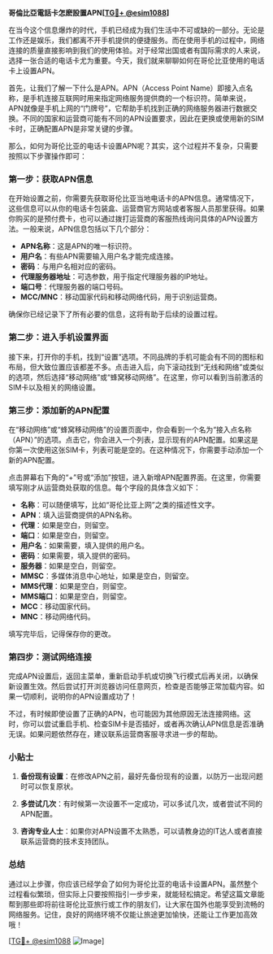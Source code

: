 **哥倫比亞電話卡怎麽設置APN[[TG💪+ @esim1088](https://t.me/s/esim1088)]**

在当今这个信息爆炸的时代，手机已经成为我们生活中不可或缺的一部分。无论是工作还是娱乐，我们都离不开手机提供的便捷服务。而在使用手机的过程中，网络连接的质量直接影响到我们的使用体验。对于经常出国或者有国际需求的人来说，选择一张合适的电话卡尤为重要。今天，我们就来聊聊如何在哥伦比亚使用的电话卡上设置APN。

首先，让我们了解一下什么是APN。APN（Access Point Name）即接入点名称，是手机连接互联网时用来指定网络服务提供商的一个标识符。简单来说，APN就像是手机上网的“门牌号”，它帮助手机找到正确的网络服务器进行数据交换。不同的国家和运营商可能有不同的APN设置要求，因此在更换或使用新的SIM卡时，正确配置APN是非常关键的步骤。

那么，如何为哥伦比亚的电话卡设置APN呢？其实，这个过程并不复杂，只需要按照以下步骤操作即可：

### 第一步：获取APN信息

在开始设置之前，你需要先获取哥伦比亚当地电话卡的APN信息。通常情况下，这些信息可以从你的电话卡包装盒、运营商官方网站或者客服人员那里获得。如果你购买的是预付费卡，也可以通过拨打运营商的客服热线询问具体的APN设置方法。一般来说，APN信息包括以下几个部分：

- **APN名称**：这是APN的唯一标识符。
- **用户名**：有些APN需要输入用户名才能完成连接。
- **密码**：与用户名相对应的密码。
- **代理服务器地址**：可选参数，用于指定代理服务器的IP地址。
- **端口号**：代理服务器的端口号码。
- **MCC/MNC**：移动国家代码和移动网络代码，用于识别运营商。

确保你已经记录下了所有必要的信息，这将有助于后续的设置过程。

### 第二步：进入手机设置界面

接下来，打开你的手机，找到“设置”选项。不同品牌的手机可能会有不同的图标和布局，但大致位置应该都差不多。点击进入后，向下滚动找到“无线和网络”或类似的选项，然后选择“移动网络”或“蜂窝移动网络”。在这里，你可以看到当前激活的SIM卡以及相关的网络设置。

### 第三步：添加新的APN配置

在“移动网络”或“蜂窝移动网络”的设置页面中，你会看到一个名为“接入点名称（APN）”的选项。点击它，你会进入一个列表，显示现有的APN配置。如果这是你第一次使用这张SIM卡，列表可能是空的。在这种情况下，你需要手动添加一个新的APN配置。

点击屏幕右下角的“+”号或“添加”按钮，进入新增APN配置界面。在这里，你需要填写刚才从运营商处获取的信息。每个字段的具体含义如下：

- **名称**：可以随便填写，比如“哥伦比亚上网”之类的描述性文字。
- **APN**：填入运营商提供的APN名称。
- **代理**：如果是空白，则留空。
- **端口**：如果是空白，则留空。
- **用户名**：如果需要，填入提供的用户名。
- **密码**：如果需要，填入提供的密码。
- **服务器**：如果是空白，则留空。
- **MMSC**：多媒体消息中心地址，如果是空白，则留空。
- **MMS代理**：如果是空白，则留空。
- **MMS端口**：如果是空白，则留空。
- **MCC**：移动国家代码。
- **MNC**：移动网络代码。

填写完毕后，记得保存你的更改。

### 第四步：测试网络连接

完成APN设置后，返回主菜单，重新启动手机或切换飞行模式后再关闭，以确保新设置生效。然后尝试打开浏览器访问任意网页，检查是否能够正常加载内容。如果一切顺利，说明你的APN设置成功了！

不过，有时候即使设置了正确的APN，也可能因为其他原因无法连接网络。这时，你可以尝试重启手机、检查SIM卡是否插好，或者再次确认APN信息是否准确无误。如果问题依然存在，建议联系运营商客服寻求进一步的帮助。

### 小贴士

1. **备份现有设置**：在修改APN之前，最好先备份现有的设置，以防万一出现问题时可以恢复原状。
   
2. **多尝试几次**：有时候第一次设置不一定成功，可以多试几次，或者尝试不同的APN配置。

3. **咨询专业人士**：如果你对APN设置不太熟悉，可以请教身边的IT达人或者直接联系运营商的技术支持团队。

### 总结

通过以上步骤，你应该已经学会了如何为哥伦比亚的电话卡设置APN。虽然整个过程看似繁琐，但实际上只要按照指引一步步来，就能轻松搞定。希望这篇文章能帮到那些即将前往哥伦比亚旅行或工作的朋友们，让大家在国外也能享受到流畅的网络服务。记住，良好的网络环境不仅能让旅途更加愉快，还能让工作更加高效哦！

[[TG💪+ @esim1088](https://t.me/s/esim1088) ![Image](https://i.postimg.cc/4NQfJmqS/Snipaste-2025-05-13-00-14-12.png)]